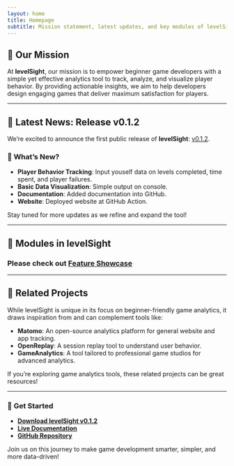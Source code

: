 ```yaml
---
layout: home
title: Homepage
subtitle: Mission statement, latest updates, and key modules of levelSight
---
```


## 🎯 **Our Mission**
At **levelSight**, our mission is to empower beginner game developers with a simple yet effective analytics tool to track, analyze, and visualize player behavior. By providing actionable insights, we aim to help developers design engaging games that deliver maximum satisfaction for players.     

---

## 📰 **Latest News: Release v0.1.2**  
We’re excited to announce the first public release of **levelSight**: [v0.1.2](https://github.com/ammanis/levelSight-simple-game-analytic-tool/releases/tag/v0.1.2).  

### 🚀 **What’s New?**
- **Player Behavior Tracking**: Input youself data on levels completed, time spent, and player failures.
- **Basic Data Visualization**: Simple output on console.
- **Documentation**: Added documentation into GitHub.
- **Website**: Deployed website at GitHub Action.

Stay tuned for more updates as we refine and expand the tool!

---

## 🧩 **Modules in levelSight**
### Please check out [Feature Showcase](https://ammanis.github.io/featureshowcase/)

---

## 🌟 **Related Projects**
While levelSight is unique in its focus on beginner-friendly game analytics, it draws inspiration from and can complement tools like:
- **Matomo**: An open-source analytics platform for general website and app tracking.
- **OpenReplay**: A session replay tool to understand user behavior.
- **GameAnalytics**: A tool tailored to professional game studios for advanced analytics.

If you’re exploring game analytics tools, these related projects can be great resources!

---

### 🔗 **Get Started**
- **[Download levelSight v0.1.2](https://github.com/ammanis/levelSight-simple-game-analytic-tool/releases/tag/v0.1.2)**
- **[Live Documentation](https://levelsight-simple-game-analytic-tool.readthedocs.io/en/latest/)**  
- **[GitHub Repository](https://github.com/nabilachemansor/levelSight-simple-game-analytic-tool)**

Join us on this journey to make game development smarter, simpler, and more data-driven!
